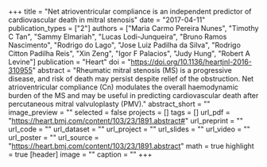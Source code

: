 +++
title = "Net atrioventricular compliance is an independent predictor of cardiovascular death in mitral stenosis"
date = "2017-04-11"
publication_types = ["2"]
authors = ["Maria Carmo Pereira Nunes", "Timothy C Tan", "Sammy Elmariah", "Lucas Lodi-Junqueira", "Bruno Ramos Nascimento", "Rodrigo do Lago", "Jose Luiz Padilha da Silva", "Rodrigo Citton Padilha Reis", "Xin Zeng", "Igor F Palacios", "Judy Hung", "Robert A Levine"]
publication = "Heart"
doi = "https://doi.org/10.1136/heartjnl-2016-310955"
abstract = "Rheumatic mitral stenosis (MS) is a progressive disease, and risk of death may persist despite relief of the obstruction. Net atrioventricular compliance (Cn) modulates the overall haemodynamic burden of the MS and may be useful in predicting cardiovascular death after percutaneous mitral valvuloplasty (PMV)."
abstract_short = ""
image_preview = ""
selected = false
projects = []
tags = []
url_pdf = "https://heart.bmj.com/content/103/23/1891.abstract#"
url_preprint = ""
url_code = ""
url_dataset = ""
url_project = ""
url_slides = ""
url_video = ""
url_poster = ""
url_source = "https://heart.bmj.com/content/103/23/1891.abstract"
math = true
highlight = true
[header]
image = ""
caption = ""
+++
